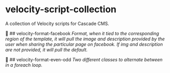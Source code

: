 # velocity-script-collection
A collection of Velocity scripts for Cascade CMS.

🌳 ## velocity-format-facebook
*Format, when it tied to the corresponding region of the template, it will pull the image and description provided by the user when sharing the particular page on facebook. If img and description are not provided, it will pull the default.*

🌳 ## velocity-format-even-odd
*Two different classes to alternate between in a foreach loop.*
